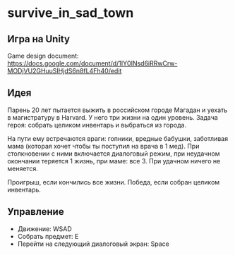 # survive_in_sad_town
## Игра на Unity

Game design document: https://docs.google.com/document/d/1IY0INsd6iRRwCrw-MODjVU2GHuuSIHjdS6n8fL4Fh40/edit

## Идея

Парень 20 лет пытается выжить в российском городе Магадан и уехать в магистратуру в Harvard. У него три жизни на один уровень. Задача героя: собрать целиком инвентарь и выбраться из города.

На пути ему встречаются враги: гопники, вредные бабушки,  заботливая мама (которая хочет чтобы ты поступил на врача в 1 мед). При столкновении с ними включается диалоговый режим, при неудачном окончании теряется 1 жизнь, при маме: все 3. При удачном ничего не меняется.

Проигрыш, если кончились все жизни. Победа, если собран целиком инвентарь.

## Управление
- Движение: WSAD
- Собрать предмет: Е
- Перейти на следующий диалоговый экран: Space



